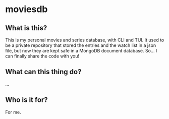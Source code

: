 # moviesdb

## What is this?
This is my personal movies and series database, with CLI and TUI. It used to be a private repository that stored the entries and the watch list in a json file, but now they are kept safe in a MongoDB document database. So... I can finally share the code with you!

## What can this thing do?
...

## Who is it for?
For me.
